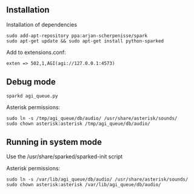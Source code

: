 Installation
------------


Installation of dependencies

    sudo add-apt-repository ppa:arjan-scherpenisse/spark
    sudo apt-get update && sudo apt-get install python-sparked

Add to extensions.conf:

    exten => 502,1,AGI(agi://127.0.0.1:4573)


Debug mode
----------

    sparkd agi_queue.py

Asterisk permissions:

    sudo ln -s /tmp/agi_queue/db/audio/ /usr/share/asterisk/sounds/
    sudo chown asterisk:asterisk /tmp/agi_queue/db/audio/


Running in system mode
----------------------

Use the /usr/share/sparked/sparked-init script

Asterisk permissions:

    sudo ln -s /var/lib/agi_queue/db/audio/ /usr/share/asterisk/sounds/
    sudo chown asterisk:asterisk /var/lib/agi_queue/db/audio/
